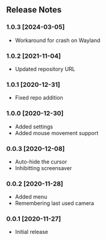 ## Release Notes ##

### 1.0.3 [2024-03-05]

* Workaround for crash on Wayland


### 1.0.2 [2021-11-04] ###

* Updated repository URL


### 1.0.1 [2020-12-31] ###

* Fixed repo addition


### 1.0.0 [2020-12-30] ###

* Added settings
* Added mouse movement support


### 0.0.3 [2020-12-08] ###

* Auto-hide the cursor
* Inhibitting screensaver


### 0.0.2 [2020-11-28] ###

* Added menu
* Remembering last used camera


### 0.0.1 [2020-11-27] ###

* Initial release
